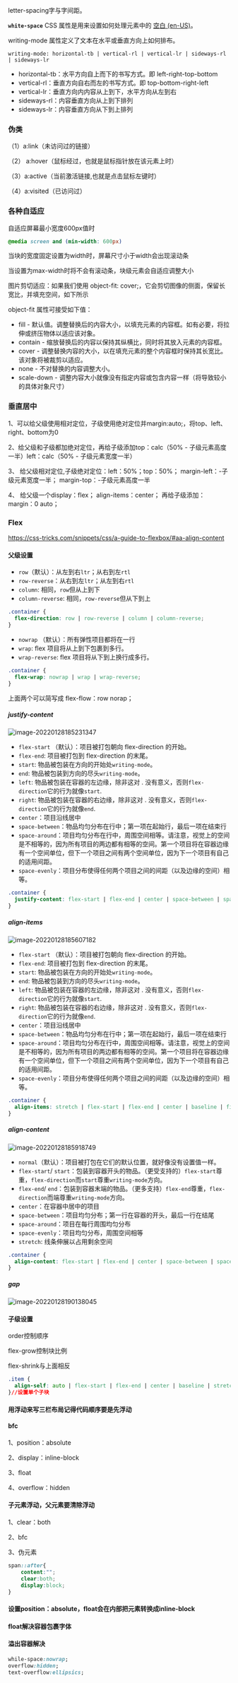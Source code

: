 letter-spacing字与字间距。

**`white-space`** CSS 属性是用来设置如何处理元素中的 [空白 (en-US)](https://developer.mozilla.org/en-US/docs/Glossary/Whitespace)。

writing-mode 属性定义了文本在水平或垂直方向上如何排布。

```
writing-mode: horizontal-tb | vertical-rl | vertical-lr | sideways-rl | sideways-lr
```

- horizontal-tb：水平方向自上而下的书写方式。即 left-right-top-bottom
- vertical-rl：垂直方向自右而左的书写方式。即 top-bottom-right-left
- vertical-lr：垂直方向内内容从上到下，水平方向从左到右
- sideways-rl：内容垂直方向从上到下排列
- sideways-lr：内容垂直方向从下到上排列

### 伪类

（1）a:link（未访问过的链接）

（2） a:hover（鼠标经过，也就是鼠标指针放在该元素上时）

 （3）a:active（当前激活链接,也就是点击鼠标左键时）  

（4）a:visited（已访问过）

### 各种自适应

自适应屏幕最小宽度600px值时

```css
@media screen and (min-width: 600px) 
```

当块的宽度固定设置为width时，屏幕尺寸小于width会出现滚动条

当设置为max-width时将不会有滚动条，块级元素会自适应调整大小

图片剪切适应：如果我们使用 object-fit: cover;，它会剪切图像的侧面，保留长宽比，并填充空间，如下所示

object-fit 属性可接受如下值：

- fill - 默认值。调整替换后的内容大小，以填充元素的内容框。如有必要，将拉伸或挤压物体以适应该对象。
- contain - 缩放替换后的内容以保持其纵横比，同时将其放入元素的内容框。
- cover - 调整替换内容的大小，以在填充元素的整个内容框时保持其长宽比。该对象将被裁剪以适应。
- none - 不对替换的内容调整大小。
- scale-down - 调整内容大小就像没有指定内容或包含内容一样（将导致较小的具体对象尺寸）

### 垂直居中

1、可以给父级使用相对定位，子级使用绝对定位并margin:auto;，将top、left、right、bottom为0

2、给父级和子级都加绝对定位，再给子级添加top：calc（50% - 子级元素高度一半）left：calc（50% - 子级元素宽度一半）

3、 给父级相对定位,子级绝对定位：left：50%；top：50%；
margin-left：-子级元素宽度一半；
margin-top：-子级元素高度一半

4、 给父级一个display：flex； align-items：center；
再给子级添加：margin：0 auto；

### Flex

https://css-tricks.com/snippets/css/a-guide-to-flexbox/#aa-align-content

#### 父级设置

- `row`（默认）：从左到右`ltr`；从右到左`rtl`
- `row-reverse`：从右到左`ltr`；从左到右`rtl`
- `column`: 相同，`row`但从上到下
- `column-reverse`: 相同，`row-reverse`但从下到上

```css
.container {
  flex-direction: row | row-reverse | column | column-reverse;
}
```

- `nowrap` （默认）：所有弹性项目都将在一行
- `wrap`: flex 项目将从上到下包裹到多行。
- `wrap-reverse`: flex 项目将从下到上换行成多行。

```css
.container {
  flex-wrap: nowrap | wrap | wrap-reverse;
}
```

上面两个可以简写成    flex-flow：row norap；

##### justify-content

![image-20220128185231347](C:\Users\1\AppData\Roaming\Typora\typora-user-images\image-20220128185231347.png)

- `flex-start` （默认）：项目被打包朝向 flex-direction 的开始。
- `flex-end`: 项目被打包到 flex-direction 的末尾。
- `start`: 物品被包装在方向的开始处`writing-mode`。
- `end`: 物品被包装到方向的尽头`writing-mode`。
- `left`: 物品被包装在容器的左边缘，除非这对 . 没有意义，否则`flex-direction`它的行为就像`start`.
- `right`: 物品被包装在容器的右边缘，除非这对 . 没有意义，否则`flex-direction`它的行为就像`end`.
- `center`：项目沿线居中
- `space-between`：物品均匀分布在行中；第一项在起始行，最后一项在结束行
- `space-around`：项目均匀分布在行中，周围空间相等。请注意，视觉上的空间是不相等的，因为所有项目的两边都有相等的空间。第一个项目将在容器边缘有一个空间单位，但下一个项目之间有两个空间单位，因为下一个项目有自己的适用间距。
- `space-evenly`：项目分布使得任何两个项目之间的间距（以及边缘的空间）相等。

```css
.container {
  justify-content: flex-start | flex-end | center | space-between | space-around | space-evenly | start | end | left | right ... + safe | unsafe;
}
```

##### align-items

![image-20220128185607182](C:\Users\1\AppData\Roaming\Typora\typora-user-images\image-20220128185607182.png)

- `flex-start` （默认）：项目被打包朝向 flex-direction 的开始。
- `flex-end`: 项目被打包到 flex-direction 的末尾。
- `start`: 物品被包装在方向的开始处`writing-mode`。
- `end`: 物品被包装到方向的尽头`writing-mode`。
- `left`: 物品被包装在容器的左边缘，除非这对 . 没有意义，否则`flex-direction`它的行为就像`start`.
- `right`: 物品被包装在容器的右边缘，除非这对 . 没有意义，否则`flex-direction`它的行为就像`end`.
- `center`：项目沿线居中
- `space-between`：物品均匀分布在行中；第一项在起始行，最后一项在结束行
- `space-around`：项目均匀分布在行中，周围空间相等。请注意，视觉上的空间是不相等的，因为所有项目的两边都有相等的空间。第一个项目将在容器边缘有一个空间单位，但下一个项目之间有两个空间单位，因为下一个项目有自己的适用间距。
- `space-evenly`：项目分布使得任何两个项目之间的间距（以及边缘的空间）相等。

```CSS
.container {
  align-items: stretch | flex-start | flex-end | center | baseline | first baseline | last baseline | start | end | self-start | self-end + ... safe | unsafe;
}
```

##### align-content

![image-20220128185918749](C:\Users\1\AppData\Roaming\Typora\typora-user-images\image-20220128185918749.png)

- `normal`（默认）：项目被打包在它们的默认位置，就好像没有设置值一样。
- `flex-start`/ `start`：包装到容器开头的物品。（更受支持的）`flex-start`尊重，`flex-direction`而`start`尊重`writing-mode`方向。
- `flex-end`/ `end`：包装到容器末端的物品。（更多支持）`flex-end`尊重，`flex-direction`而端尊重`writing-mode`方向。
- `center`：在容器中居中的项目
- `space-between`：项目均匀分布；第一行在容器的开头，最后一行在结尾
- `space-around`：项目在每行周围均匀分布
- `space-evenly`：项目均匀分布，周围空间相等
- `stretch`: 线条伸展以占用剩余空间

```css
.container {
  align-content: flex-start | flex-end | center | space-between | space-around | space-evenly | stretch | start | end | baseline | first baseline | last baseline + ... safe | unsafe;
}
```

##### gap

![image-20220128190138045](C:\Users\1\AppData\Roaming\Typora\typora-user-images\image-20220128190138045.png)

#### 子级设置

order控制顺序

flex-grow控制块比例

flex-shrink与上面相反

```CSS
.item {
  align-self: auto | flex-start | flex-end | center | baseline | stretch;
}//设置单个子块
```

#### 用浮动来写三栏布局记得代码顺序要是先浮动

#### bfc

1、position：absolute

2、display：inline-block

3、float

4、overflow：hidden

#### 子元素浮动，父元素要清除浮动

1、clear：both

2、bfc

3、伪元素

```css
span::after{
    content:"";
    clear:both;
    display:block;
}
```

#### 设置position：absolute，float会在内部把元素转换成inline-block

#### float解决容器包裹字体

#### 溢出容器解决

```CSS
while-space:nowrap;
overflow:hidden;
text-overflow:ellipsics;
```
